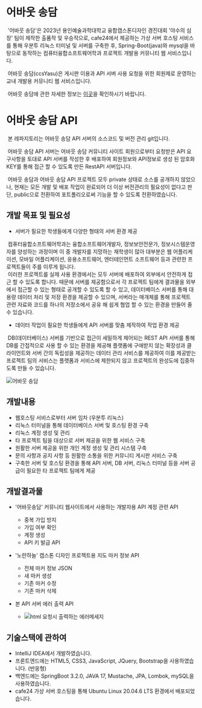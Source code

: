 # 어바웃 송담

&nbsp;'어바웃 송담'은 2023년 용인예술과학대학교 융합캡스톤디자인 경진대회 '야수의 심장' 팀이 제작한 출품작 및 우승작으로, cafe24에서 제공하는 가상 서버 호스팅 서비스를 통해 우분투 리눅스 터미널 및 서버를 구축한 후, Spring-Boot(java)와 mysql을 바탕으로 동작하는 컴퓨터융합소프트웨어학과 프로젝트 개발용 커뮤니티 웹 서비스입니다.

&nbsp;어바웃 송담(ccsYasu)은 게시판 이용과 API 서버 사용 요청을 위한 회원제로 운영하는 교내 개발용 커뮤니티 웹 서비스입니다.

&nbsp;어바웃 송담에 관한 자세한 정보는 [이곳](https://github.com/godokan/ccsYasu)을 확인하시기 바랍니다.

# 어바웃 송담 API

&nbsp;본 레파지토리는 어바웃 송담 API 서버의 소스코드 및 버전 관리 git입니다.

&nbsp;어바웃 송담 API 서버는 어바웃 송담 커뮤니티 사이트 회원으로부터 요청받은 API 요구사항을 토대로 API 서버를 작성한 후 배포하여 회원정보와 API정보로 생성 된 암호화 KEY를 통해 접근 할 수 있도록 만든 RestAPI 서버입니다.

&nbsp;어바웃 송담과 어바웃 송담 API 프로젝트 모두 private 상태로 소스를 공개하지 않았으나, 현재는 모든 개발 및 배포 작업이 완료되어 더 이상 버전관리의 필요성이 없다고 판단, public으로 전환하여 포트폴리오로써 기능을 할 수 있도록 전환하였습니다.

## 개발 목표 및 필요성

* 서버가 필요한 학생들에게 다양한 형태의 서버 환경 제공

&nbsp;컴퓨터융합소프트웨어학과는 융합소프트웨어개발자, 정보보안전문가, 정보시스템운영자를 양성하는 과정이며 이 중 개발자를 지망하는 재학생이 많아 대부분은 웹 어플리케이션, 모바일 어플리케이션, 응용소프트웨어, 엔터테인먼트 소프트웨어 등과 관련한 프로젝트들이 주를 이루게 됩니다.
<br>&nbsp;이러한 프로젝트를 실제 사용 환경에서는 모두 서버에 배포하여 외부에서 안전하게 접근 할 수 있도록 합니다. 때문에 서버를 제공함으로서 각 프로젝트 팀에게 결과물을 외부에서 접근할 수 있는 형태로 공개할 수 있도록 할 수 있고, 데이터베이스 서버를 통해 대용량 데이터 처리 및 저장 환경을 제공할 수 있으며, 서버라는 매개체를 통해 프로젝트 관련 자료와 코드를 하나의 저장소에서 공유 해 쉽게 협업 할 수 있는 환경을 만들어 줄 수 있습니다.

* 데이터 작업이 필요한 학생들에게 API 서버를 맞춤 제작하여 작업 환경 제공

&nbsp;DB(데이터베이스) 서버를 기반으로 접근이 세밀하게 제어되는 REST API 서버를 통해 DB를 간접적으로 사용 할 수 있는 환경을 제공해 플랫폼에 구애받지 않는 확장성과 클라이언트와 서버 간의 독립성을 제공하는 데이터 관리 서비스를 제공하여 이를 제공받는 프로젝트 팀의 서비스는 플랫폼과 서비스에 제한되지 않고 프로젝트의 완성도에 집중하도록 만들 수 있습니다.

![어바웃 송담](https://github.com/godokan/ccsYasu/assets/117326245/0506898e-f99a-473f-bbfa-a03eb6bb05de)

## 개발내용

- 웹호스팅 서비스로부터 서버 임차 (우분투 리눅스)
- 리눅스 터미널을 통해 데이터베이스 서버 및 호스팅 환경 구축
- 리눅스 계정 생성 및 관리
- 타 프로젝트 팀을 대상으로 서버 제공을 위한 웹 서비스 구축
- 원활한 서버 제공을 위한 개인 계정 생성 및 관리 시스템 구축
- 문의 사항과 공지 사항 등 원활한 소통을 위한 커뮤니티 게시판 서비스 구축
- 구축한 서버 및 호스팅 환경을 통해 API 서버, DB 서버, 리눅스 터미널 등을 서버 공급이 필요한 타 프로젝트 팀에게 제공

## 개발결과물

* '어바웃송담' 커뮤니티 웹사이트에서 사용하는 개발자용 API 계정 관련 API
   * 중복 가입 방지
   * 가입 여부 확인
   * 계정 생성
   * API 키 발급 API
 
* '노란하늘' 캡스톤 디자인 프로젝트용 지도 마커 정보 API
  * 전체 마커 정보 JSON
  * 새 마커 생성
  * 기존 마커 수정
  * 기존 마커 삭제
 
* 본 API 서버 에러 출력 API
   * ![html 요청시 출력하는 에러메세지](https://github.com/godokan/ccsApi/assets/117326245/5aab0636-4207-4ebb-8331-e5af935750d6)

## 기술스택에 관하여
* IntelliJ IDEA에서 개발하였습니다.
* 프론트엔드에는 HTML5, CSS3, JavaScript, JQuery, Bootstrap을 사용하였습니다. (반응형)
* 백엔드에는 SpringBoot 3.2.0, JAVA 17, Mustache, JPA, Lombok, mySQL을 사용하였습니다.
* cafe24 가상 서버 호스팅을 통해 Ubuntu Linux 20.04.6 LTS 환경에서 배포되었습니다.
